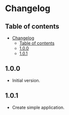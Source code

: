 # Changelog

## Table of contents

- [Changelog](#changelog)
  - [Table of contents](#table-of-contents)
  - [1.0.0](#100)
  - [1.0.1](#101)

## 1.0.0

- Initial version.

## 1.0.1

- Create simple application.
